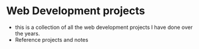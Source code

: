 # Web Development projects

- this is a collection of all the web development projects I have done over the years. 
- Reference projects and notes